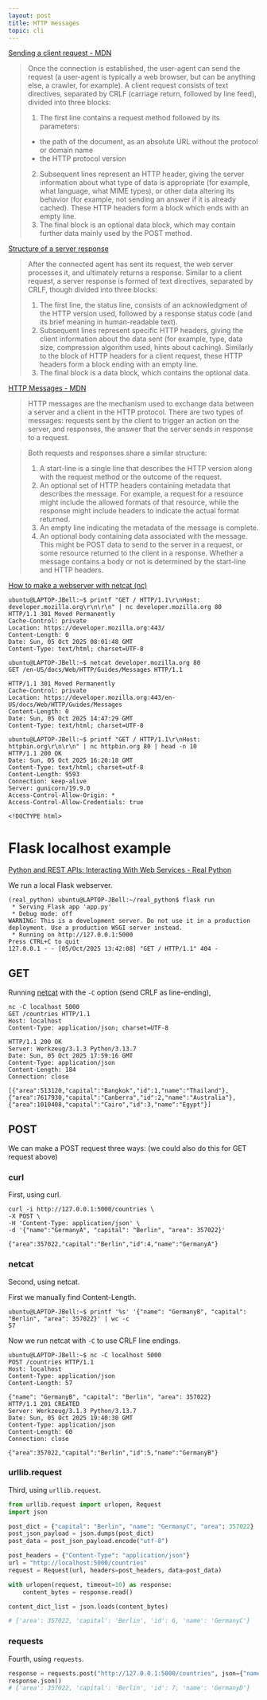 ```yaml
---
layout: post
title: HTTP messages
topic: cli
---
```


[Sending a client request - MDN](https://developer.mozilla.org/en-US/docs/Web/HTTP/Guides/Session#sending_a_client_request)

> Once the connection is established, the user-agent can send the request (a user-agent is typically a web browser, but can be anything else, a crawler, for example). A client request consists of text directives, separated by CRLF (carriage return, followed by line feed), divided into three blocks:
>
> 1. The first line contains a request method followed by its parameters:
> - the path of the document, as an absolute URL without the protocol or domain name
> - the HTTP protocol version
> 2. Subsequent lines represent an HTTP header, giving the server information about what type of data is appropriate (for example, what language, what MIME types), or other data altering its behavior (for example, not sending an answer if it is already cached). These HTTP headers form a block which ends with an empty line.
> 3. The final block is an optional data block, which may contain further data mainly used by the POST method.

[Structure of a server response](https://developer.mozilla.org/en-US/docs/Web/HTTP/Guides/Session#structure_of_a_server_response)

> After the connected agent has sent its request, the web server processes it, and ultimately returns a response. Similar to a client request, a server response is formed of text directives, separated by CRLF, though divided into three blocks:
>
> 1. The first line, the status line, consists of an acknowledgment of the HTTP version used, followed by a response status code (and its brief meaning in human-readable text).
> 2. Subsequent lines represent specific HTTP headers, giving the client information about the data sent (for example, type, data size, compression algorithm used, hints about caching). Similarly to the block of HTTP headers for a client request, these HTTP headers form a block ending with an empty line.
> 3. The final block is a data block, which contains the optional data.

[HTTP Messages - MDN](https://developer.mozilla.org/en-US/docs/Web/HTTP/Guides/Messages)

> HTTP messages are the mechanism used to exchange data between a server and a client in the HTTP protocol. There are two types of messages:
> requests sent by the client to trigger an action on the server, and responses, the answer that the server sends in response to a request.

> Both requests and responses share a similar structure:
>
> 1. A start-line is a single line that describes the HTTP version along with the request method or the outcome of the request.
> 2. An optional set of HTTP headers containing metadata that describes the message. For example, a request for a resource might include the allowed formats of that resource, while the
> response might include headers to indicate the actual format returned.
> 4. An empty line indicating the metadata of the message is complete.
> 5. An optional body containing data associated with the message. This might be POST data to send to the server in a request, or some resource returned to the client in a response.
> Whether a message contains a body or not is determined by the start-line and HTTP headers.

[How to make a webserver with netcat (nc)](https://jameshfisher.com/2018/12/31/how-to-make-a-webserver-with-netcat-nc/)

```console
ubuntu@LAPTOP-JBell:~$ printf "GET / HTTP/1.1\r\nHost: developer.mozilla.org\r\n\r\n" | nc developer.mozilla.org 80
HTTP/1.1 301 Moved Permanently
Cache-Control: private
Location: https://developer.mozilla.org:443/
Content-Length: 0
Date: Sun, 05 Oct 2025 08:01:48 GMT
Content-Type: text/html; charset=UTF-8
```

```console
ubuntu@LAPTOP-JBell:~$ netcat developer.mozilla.org 80
GET /en-US/docs/Web/HTTP/Guides/Messages HTTP/1.1

HTTP/1.1 301 Moved Permanently
Cache-Control: private
Location: https://developer.mozilla.org:443/en-US/docs/Web/HTTP/Guides/Messages
Content-Length: 0
Date: Sun, 05 Oct 2025 14:47:29 GMT
Content-Type: text/html; charset=UTF-8
```

```console
ubuntu@LAPTOP-JBell:~$ printf "GET / HTTP/1.1\r\nHost: httpbin.org\r\n\r\n" | nc httpbin.org 80 | head -n 10
HTTP/1.1 200 OK
Date: Sun, 05 Oct 2025 16:20:18 GMT
Content-Type: text/html; charset=utf-8
Content-Length: 9593
Connection: keep-alive
Server: gunicorn/19.9.0
Access-Control-Allow-Origin: *
Access-Control-Allow-Credentials: true

<!DOCTYPE html>
```

# Flask localhost example

[Python and REST APIs: Interacting With Web Services - Real Python](https://realpython.com/api-integration-in-python/#rest-and-python-tools-of-the-trade)

We run a local Flask webserver.

```console
(real_python) ubuntu@LAPTOP-JBell:~/real_python$ flask run
 * Serving Flask app 'app.py'
 * Debug mode: off
WARNING: This is a development server. Do not use it in a production deployment. Use a production WSGI server instead.
 * Running on http://127.0.0.1:5000
Press CTRL+C to quit
127.0.0.1 - - [05/Oct/2025 13:42:08] "GET / HTTP/1.1" 404 -
```

## GET

Running [netcat](https://www.commandlinux.com/man-page/man1/netcat.1.html) with the `-C` option (send CRLF as line-ending),

```console
nc -C localhost 5000
GET /countries HTTP/1.1
Host: localhost
Content-Type: application/json; charset=UTF-8

HTTP/1.1 200 OK
Server: Werkzeug/3.1.3 Python/3.13.7
Date: Sun, 05 Oct 2025 17:59:16 GMT
Content-Type: application/json
Content-Length: 184
Connection: close

[{"area":513120,"capital":"Bangkok","id":1,"name":"Thailand"},{"area":7617930,"capital":"Canberra","id":2,"name":"Australia"},{"area":1010408,"capital":"Cairo","id":3,"name":"Egypt"}]
```

## POST
We can make a POST request three ways: (we could also do this for GET request above)

### curl
First, using curl.

```console
curl -i http://127.0.0.1:5000/countries \
-X POST \
-H 'Content-Type: application/json' \
-d '{"name":"GermanyA", "capital": "Berlin", "area": 357022}'

{"area":357022,"capital":"Berlin","id":4,"name":"GermanyA"}
```

### netcat
Second, using netcat.

First we manually find Content-Length.

```console
ubuntu@LAPTOP-JBell:~$ printf '%s' '{"name": "GermanyB", "capital": "Berlin", "area": 357022}' | wc -c
57
```

Now we run netcat with `-C` to use CRLF line endings.

```console
ubuntu@LAPTOP-JBell:~$ nc -C localhost 5000
POST /countries HTTP/1.1
Host: localhost
Content-Type: application/json
Content-Length: 57

{"name": "GermanyB", "capital": "Berlin", "area": 357022}
HTTP/1.1 201 CREATED
Server: Werkzeug/3.1.3 Python/3.13.7
Date: Sun, 05 Oct 2025 19:40:30 GMT
Content-Type: application/json
Content-Length: 60
Connection: close

{"area":357022,"capital":"Berlin","id":5,"name":"GermanyB"}
```

### urllib.request

Third, using `urllib.request`.

```python
from urllib.request import urlopen, Request
import json

post_dict = {"capital": "Berlin", "name": "GermanyC", "area": 357022}
post_json_payload = json.dumps(post_dict)
post_data = post_json_payload.encode("utf-8")

post_headers = {"Content-Type": "application/json"}
url = "http://localhost:5000/countries"
request = Request(url, headers=post_headers, data=post_data)

with urlopen(request, timeout=10) as response:
    content_bytes = response.read()

content_dict_list = json.loads(content_bytes)

# {'area': 357022, 'capital': 'Berlin', 'id': 6, 'name': 'GermanyC'}
```

### requests

Fourth, using `requests`.

```python
response = requests.post("http://127.0.0.1:5000/countries", json={"name": "GermanyD", "capital": "Berlin", "area": 357022})
response.json()
# {'area': 357022, 'capital': 'Berlin', 'id': 7, 'name': 'GermanyD'}
```

